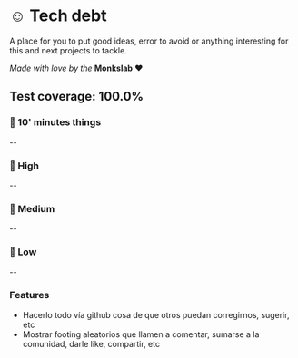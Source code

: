 # ☺️ Tech debt

A place for you to put good ideas, error to avoid or anything interesting for this and next projects to tackle.

_Made with love by the_ **Monkslab** ❤️

## Test coverage: 100.0%

### :dash: 10' minutes things

--

### :no_entry_sign: High

--

### :children_crossing: Medium

--

### :palm_tree: Low

--

### Features

- Hacerlo todo vía github cosa de que otros puedan corregirnos, sugerir, etc
- Mostrar footing aleatorios que llamen a comentar, sumarse a la comunidad, darle like, compartir, etc
